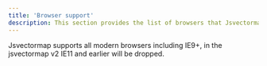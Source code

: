 ```yaml
---
title: 'Browser support'
description: This section provides the list of browsers that Jsvectormap is compatible with.
---
```


Jsvectormap supports all modern browsers including IE9+, in the jsvectormap v2 IE11 and earlier will be dropped.